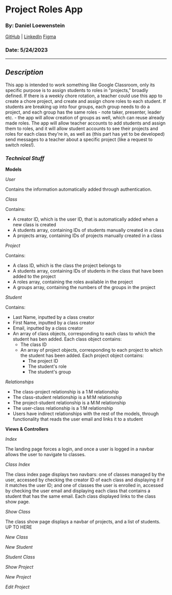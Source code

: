 # Project Roles App

### By: Daniel Loewenstein

[GitHub](https://github.com/loewenst) | [LinkedIn](https://www.linkedin.com/in/daniel-z-loewenstein/) [Figma](https://www.figma.com/file/buDohu3X2d2nJC071HMbSQ/Student-Project-Roles?type=design&node-id=0%3A1&t=ND6Ra2UR7kRTl5S7-1)

### Date: 5/24/2023

---

## _**Description**_

This app is intended to work something like Google Classroom, only its specific purpose is to assign students to roles in "projects," broadly defined. If there is a weekly chore rotation, a teacher could use this app to create a chore project, and create and assign chore roles to each student. If students are breaking up into four groups, each group needs to do a project, and each group has the same roles - note taker, presenter, leader etc. - the app will allow creation of groups as well, which can reuse already made roles. The app will allow teacher accounts to add students and assign them to roles, and it will allow student accounts to see their projects and roles for each class they're in, as well as (this part has yet to be developed) send messages to a teacher about a specific project (like a request to switch roles!).

### _Technical Stuff_

**Models**

_User_

Contains the information automatically added through authentication.

_Class_

Contains:

- A creator ID, which is the user ID, that is automatically added when a new class is created
- A students array, containing IDs of students manually created in a class
- A projects array, containing IDs of projects manually created in a class

_Project_

Contains:

- A class ID, which is the class the project belongs to
- A students array, containing IDs of students in the class that have been added to the project
- A roles array, containing the roles available in the project
- A groups array, containing the numbers of the groups in the project

_Student_

Contains:

- Last Name, inputted by a class creator
- First Name, inputted by a class creator
- Email, inputted by a class creator
- An array of class objects, corresponding to each class to which the student has ben added. Each class object contains:
  - The class ID
  - An array of project objects, corresponding to each project to which the student has been added. Each project object contains:
    - The project ID
    - The student's role
    - The student's group

_Relationships_

- The class-project relationship is a 1:M relationship
- The class-student relationship is a M:M relationship
- The project-student relationship is a M:M relationship
- The user-class relationship is a 1:M relationship
- Users have indirect relationships with the rest of the models, through functionality that reads the user email and links it to a student

**Views & Controllers**

_Index_

The landing page forces a login, and once a user is logged in a navbar allows the user to navigate to classes.

_Class Index_

The class index page displays two navbars: one of classes managed by the user, accessed by checking the creator ID of each class and displaying it if it matches the user ID; and one of classes the user is enrolled in, accessed by checking the user email and displaying each class that contains a student that has the same email. Each class displayed links to the class show page.

_Show Class_

The class show page displays a navbar of projects, and a list of students. UP TO HERE

_New Class_

_New Student_

_Student Class_

_Show Project_

_New Project_

_Edit Project_
